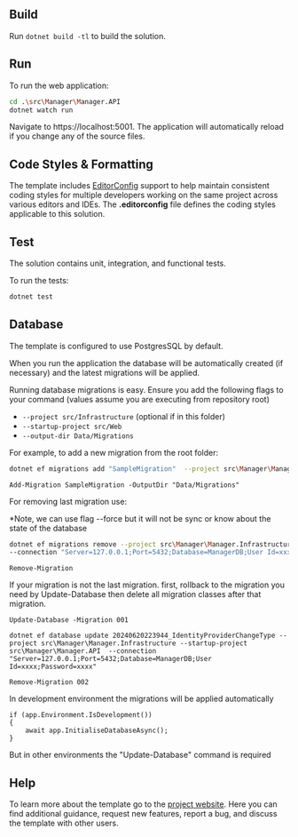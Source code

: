 ﻿## Build

Run `dotnet build -tl` to build the solution.

## Run

To run the web application:

```bash
cd .\src\Manager\Manager.API
dotnet watch run
```

Navigate to https://localhost:5001. The application will automatically reload if you change any of the source files.

## Code Styles & Formatting

The template includes [EditorConfig](https://editorconfig.org/) support to help maintain consistent coding styles for multiple developers working on the same project across various editors and IDEs. The **.editorconfig** file defines the coding styles applicable to this solution.

## Test

The solution contains unit, integration, and functional tests.

To run the tests:
```bash
dotnet test
```

## Database

The template is configured to use PostgresSQL by default. 

When you run the application the database will be automatically created (if necessary) and the latest migrations will be applied.

Running database migrations is easy. Ensure you add the following flags to your command (values assume you are executing from repository root)

* `--project src/Infrastructure` (optional if in this folder)
* `--startup-project src/Web`
* `--output-dir Data/Migrations`

For example, to add a new migration from the root folder:


 ``` Bash
 dotnet ef migrations add "SampleMigration"  --project src\Manager\Manager.Infrastructure  --startup-project src\Manager\Manager.API --output-dir Data\Migrations
 ```

 ``` PM
 Add-Migration SampleMigration -OutputDir "Data/Migrations"
 ```

 For removing last migration use:

 *Note, we can use flag --force but it will not be sync or know about the state of the database

``` Bash
dotnet ef migrations remove --project src\Manager\Manager.Infrastructure  --startup-project src\Manager\Manager.API
--connection "Server=127.0.0.1;Port=5432;Database=ManagerDB;User Id=xxxx;Password=xxxx"
 ```

``` PM
Remove-Migration 
 ```

If your migration is not the last migration. first, rollback to the migration you need 
by Update-Database then delete all migration classes after that migration.

```
Update-Database -Migration 001
```

```
dotnet ef database update 20240620223944_IdentityProviderChangeType --project src\Manager\Manager.Infrastructure --startup-project src\Manager\Manager.API  --connection "Server=127.0.0.1;Port=5432;Database=ManagerDB;User Id=xxxx;Password=xxxx"
```


```
Remove-Migration 002
```

In development environment the migrations will be applied automatically
```
if (app.Environment.IsDevelopment())
{
    await app.InitialiseDatabaseAsync();
}
```

But in other environments the "Update-Database" command is required


## Help
To learn more about the template go to the [project website](caRepositoryUrl). Here you can find additional guidance, request new features, report a bug, and discuss the template with other users.